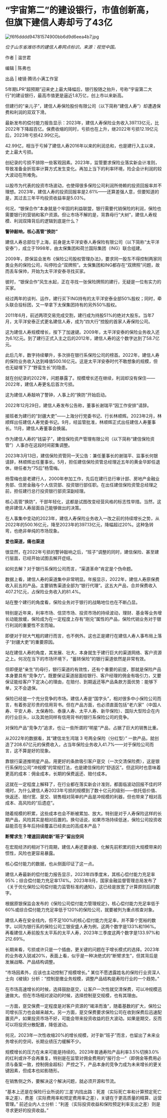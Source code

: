 # “宇宙第二”的建设银行，市值创新高，但旗下建信人寿却亏了43亿

![f6f6dddd94781574900bb6d9d6eea4b7.jpg](https://raw.githubusercontent.com/qqhsx/qqnews_image/main/2024/03/01/“宇宙第二”的建设银行，市值创新高，但旗下建信人寿却亏了43亿/f6f6dddd94781574900bb6d9d6eea4b7.jpg)

_位于山东省潍坊市的建信人寿网点标识。来源：视觉中国。_

作者 | 温世君

编辑 | 陈弗也

出品 | 棱镜·腾讯小满工作室

5年期LPR“超预期”迎来史上最大降幅后，银行股随之抬升，号称“宇宙第二大行”的建设银行，最高市值更是逼近1.8万亿，创上市以来新高。

但建行的“亲儿子”，建信人寿保险股份有限公司（以下简称“建信人寿”）却遭遇保费和利润的双双下滑。

最新发布的偿付能力报告显示：2023年，建信人寿保险业务收入397.13亿元，比2022年下降超百亿。保费收缩的同时，亏损也在上升，继2022年亏损12.19亿元后，2023年亏损42.99亿元。

42.99亿，相当于亏掉了建信人寿2016年以来的利润总和，也是建行入主以来，史上最大亏损。

创纪录的亏损不排除一些客观因素。2023年，监管要求保险业落实新会计准则，导致准备金折现率计算方式发生变化。再加上当下的利率环境，险企会计利润的较大波动在所难免。

以股市为代表的投资市场波动，也使得很多保险公司利润所倚赖的投资回报率并不理想。2023年，建信人寿的投资回报率是2.61%——还算差强人意，但要知道的是，其过去三年平均投资收益率是5.03%。

何况，“银保合作”本身就是个牢固的利益联盟，银行需要代销保险的利润，保险也需要银行的营销和客户资源。但让市场不解的是，背靠母行“大树”，建信人寿规模、利润双降背后的逻辑到底是什么？

**警钟敲响，核心高管“换防”**

建信人寿总部位于上海，前身是太平洋安泰人寿保险有限公司（以下简称“太平洋安泰”），成立于1998年，由太保集团和荷兰国际集团（ING）联合组建。

2009年，原保监会发布《保险公司股权管理办法》，要求同一股东不得控制两家同类业务的保险公司，叫停险企“双牌照”。太保集团和ING都存在“双牌照”问题，故而丢车保帅，开始为太平洋安泰寻找买家。

彼时，“银保合作”风生水起，正在寻找一张保险牌照的建行，无疑是一位有实力的买家。

经过两年的谈判、运作，建行买下ING持有的太平洋安泰全部50%股权；同时，牵头联合投标团，又一举拿下太保集团持有的另外50%股权。

2011年6月，前述两项交易完成交割，建行成为持股51%的绝对大股东。当年7月，太平洋安泰正式更名建信人寿，成为“四大行”控股的首家人寿保险公司。

这为建信人寿规模增长，按下了加速键。2009年，太平洋安泰的保险业务收入还为6.1亿元。到了建行正式入主之后的2012年，建信人寿的这个数字达到了58.7亿元。

此后几年，数字持续攀升，多次排在银行系保险公司的榜首。2022年，建信人寿的保险业务收入达到峰值500.16亿元。这是太平洋安泰时代不敢想象的规模，但也无疑埋下了“野蛮生长”的隐患。

就在创纪录的2022年，问题暴露了。规模增长还在继续，利润却没有保住——2022年，建信人寿更名后首次亏损。

这为建信人寿敲响了警钟，人事上的“换防”开始启动。

2022年12月29日，建信人寿发布公告称，董事长谢瑞平“因工作安排”请辞。

接班者为建行的“封疆大吏”——上海分行党委书记、行长林顺辉。2023年2月，林顺辉出任建信人寿党委书记。9月，经监管批准，林顺辉正式出任建信人寿董事长。11月，建信人寿董事会换届。

作为建信人寿的“钱袋子”，建信保险资产管理有限公司（以下简称“建信保险资管”）人事亦在这段时间密集调整。

2023年3月13日，建信保险资管同一天公告：兼任董事长的谢瑞平、监事长何银请辞，林顺辉出任董事长。5月，担任建信保险资管总经理近五年的黄金华卸任退休，继任者为“75后”杨雪梅。

杨雪梅也是老建行人，2000年参加工作，先后在建行总行审计部、房地产金融业务部、住房金融与个人信贷部、投资银行部任职。在出任建信保险资管总经理之前，担任建行总行投资银行部资深副经理。

核心高管“换防”，干部年轻化，这都是试图改变经营风格的标志性举措。当然，这绝非建信人寿层面自己能够做出的决策。

在人事集中变动的2023年，建信人寿保险业务收入一改之前的持续增长之势，从2022年的500.16亿元，降至2023年的397.13亿元，降幅超过20%。这种急转弯，也绝非单纯的市场现象。

**爱也渠道，痛也渠道**

很显然，在2022年亏损的警钟敲响之后，“班子”调整的同时，建信保险、甚至建行层面，已经开始试图去解开症结。

如何去解？对于银行系保险公司而言，“渠道革命”肯定是个伪命题。

数据上看，建信人寿的渠道集中非常明显。年报显示，2022年，建信人寿原保费收入前五的产品，主要销售渠道全部为“银行代理”。这五大产品，合并保费收入407.21亿元，占保险业务收入的81.4%。

站在整个建行的角度看，保险业务对于银行的战略地位也在不断凸显。

特别是近年来，利率市场、信贷市场、投资市场的持续波动，理财、基金等业务增长动能放缓，保险成为在一定程度上存有“刚兑”属性的产品，保险代销业务对于银行利润的重要性不言而喻。

即便对于财大气粗的建行而言，也不例外。这也正是建行在建信人寿人事布局上落子“封疆大吏”的重要原因。

站在建信人寿的角度，其发展、壮大，本身就生于建行巨大的渠道网络、客户资源之上。何况在当下的市场环境下，“蓄转保险”的银行渠道依然是非常有效。

但即便是“亲生”的母行，银行渠道的有效性，还有个重要的前提，那就是保险产品本身要具有“竞争力”。既要保证渠道层面给银行、客户经理的佣金有吸引力，又要保证能给客户下定决心的理由，在赔付、到期返还等产品条款方面优势：能够下单，又不会退保。

保险已经是一个充分竞争的市场。建信人寿是“国字头”，相对很多中小保险公司而言，有着弥足珍贵的信用背书。但在产品方面，也必须直面包括“老六家”（中国人寿、平安人寿、太保寿险、泰康人寿、太平人寿、新华保险）、国际大型险企在内的行业巨头，以及其他同样有信用背书的银行系保险公司的竞争。

对保险产品“竞争力”追求，也让一些所谓的“明星”产品，占据了巨大的销售比重。

从2022年的数据看，其“建信龙生鸿瑞 3 号两全保险（分红型）”
一款产品，就创造了208.67亿元的保费收入，占当年保险业务收入41.7%——对于保险公司而言，这不算是好的现象。

靠银行渠道推明星产品，用更好的条款吸引客户趸交（一次交清保险费），这是银行系保险公司“冲规模”的常规打法，也是建信保险的“舒适区”。但这同时也意味着更高的成本：佣金成本，长期的保费返还、赔付成本。

这就在一定程度上解释了，在行业都在落实新会计准则，都面临波动回报不佳的环境时，为什么建信人寿2023年亏损的规模到了数十亿元的级别——依托低价值、快返还、赔付宽、趸交、销售相对简单的产品是冲规模的利器，但也带来了相对高成本、高风险的“后遗症”。

随着规模的积累，这些成本也会不断被累加、放大。特别是对于人寿保险这样的长期产品，风险其实是相对后置的。换句话说，如果市场持续低迷，保险公司投资收益能否在多年后持续覆盖已经卖出的高成本产品？

**断臂求生？增速回调给新“班子”留出空间**

在宏观经济的相对下行周期，建信人寿还要承接、化解先前积累的巨大规模带来的惯性，风险也更容易暴露。

核心偿付能力的数据，也从侧面印证了这一点。

建信人寿最新的偿付能力报告显示，2023年四季度末，其核心偿付能力充足率95%；综合偿付能力充足率174%。2023年9月，国家金融监督管理总局发布了《关于优化保险公司偿付能力监管标准的通知》，这已经是放宽了计算原则后的数字。

根据原银保监会发布的《保险公司偿付能力管理规定》，核心偿付能力充足率低于60%或综合偿付能力充足率低于120%的保险公司，就要被列为重点核查对象。

建信人寿在安全线内，但不足100%的核心偿付能力充足率，并不算个宽裕的数字。以同为银行系的保险公司工银安盛人寿为例，这两个数字是133%和196%。再看建信人寿前股东太平系的太平人寿，2023年三季度这两个数字是133.97%和212.69%。

长期来看，亏损或许只是一个插曲，更关键的问题在于增长模式的选择。2023年的业务收入锐减20%，表面上看，似乎是一种决绝式的“断臂求生”，但其背后是发展战略、产品结构调整。

“市场因素外，应该也主动控制了规模增长。” 某位不愿透露姓名的保险行业资深人士向《棱镜》分析：“控制趸缴业务规模，调整产品结构是寿险行业的一个趋势。”

在市场高速增长的时候，选择鼓励趸交，让客户一次性就交清保费，可以冲规模迅速做大。但在市场相对波动的时候，选择控制趸交规模，也有其理由。

一方面，趸交保费一定程度是对客户资源的“竭泽而渔”，随着基数的扩大，保险公司增长压力也会越来越大。另一方面，趸交保费要求保险公司在收到保费后迅速配置资产，如果投资市场不好，可能会带来投资收益的巨大波动。如果是期交，反而可以将投资分散配置，降低波动。

何况，2023年一次性收缩20%的增长规模，对于新“班子”而言，也留出了未来业务增长的空间，长期业绩压力缓解不少。

规模增长的压力在未来可能是持续的。2023年普通寿险产品利率3.5%切换3.0%的红利或许不会再重复。特别是在监管对佣金费用的“报行合一”（即佣金等费用必须与备案一致，控制佣金超标）严控之下，产品本身的竞争力成为未来增长的更关键因素，但成本也如影随形。

在销售侧之外，要解决这个解决问题，就必须开源和节流。

“基本上还是在保险行业所说的‘三差’内找出路：死差（实际死亡率和计算预定死亡率之差）、费差（实际费用率和预定费用率之差），关键在于更高质量的精算、运营管理。”
前述业内人士分析：“利差（实际投资收益和保险预定利率支出之差）则是寻求更好的投资收益。”


